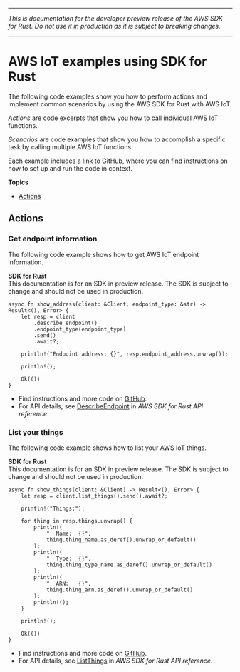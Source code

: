 --------

 *This is documentation for the developer preview release of the AWS SDK for Rust\. Do not use it in production as it is subject to breaking changes\.* 

--------

# AWS IoT examples using SDK for Rust<a name="rust_iot_code_examples"></a>

The following code examples show you how to perform actions and implement common scenarios by using the AWS SDK for Rust with AWS IoT\.

*Actions* are code excerpts that show you how to call individual AWS IoT functions\.

*Scenarios* are code examples that show you how to accomplish a specific task by calling multiple AWS IoT functions\.

Each example includes a link to GitHub, where you can find instructions on how to set up and run the code in context\.

**Topics**
+ [Actions](#w14aac14b9c39c13)

## Actions<a name="w14aac14b9c39c13"></a>

### Get endpoint information<a name="iot_DescribeEndpoint_rust_topic"></a>

The following code example shows how to get AWS IoT endpoint information\.

**SDK for Rust**  
This documentation is for an SDK in preview release\. The SDK is subject to change and should not be used in production\.
  

```
async fn show_address(client: &Client, endpoint_type: &str) -> Result<(), Error> {
    let resp = client
        .describe_endpoint()
        .endpoint_type(endpoint_type)
        .send()
        .await?;

    println!("Endpoint address: {}", resp.endpoint_address.unwrap());

    println!();

    Ok(())
}
```
+  Find instructions and more code on [GitHub](https://github.com/awsdocs/aws-doc-sdk-examples/tree/main/rust_dev_preview/iot#code-examples)\. 
+  For API details, see [DescribeEndpoint](https://docs.rs/releases/search?query=aws-sdk) in *AWS SDK for Rust API reference*\. 

### List your things<a name="iot_ListThings_rust_topic"></a>

The following code example shows how to list your AWS IoT things\.

**SDK for Rust**  
This documentation is for an SDK in preview release\. The SDK is subject to change and should not be used in production\.
  

```
async fn show_things(client: &Client) -> Result<(), Error> {
    let resp = client.list_things().send().await?;

    println!("Things:");

    for thing in resp.things.unwrap() {
        println!(
            "  Name:  {}",
            thing.thing_name.as_deref().unwrap_or_default()
        );
        println!(
            "  Type:  {}",
            thing.thing_type_name.as_deref().unwrap_or_default()
        );
        println!(
            "  ARN:   {}",
            thing.thing_arn.as_deref().unwrap_or_default()
        );
        println!();
    }

    println!();

    Ok(())
}
```
+  Find instructions and more code on [GitHub](https://github.com/awsdocs/aws-doc-sdk-examples/tree/main/rust_dev_preview/iot#code-examples)\. 
+  For API details, see [ListThings](https://docs.rs/releases/search?query=aws-sdk) in *AWS SDK for Rust API reference*\. 